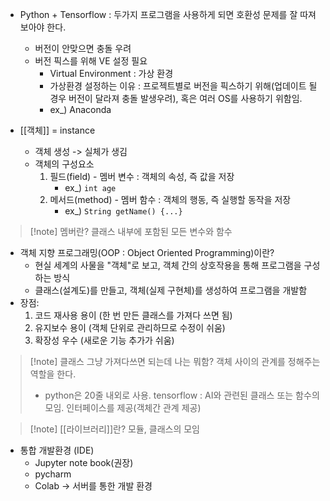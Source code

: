 - Python + Tensorflow : 두가지 프로그램을 사용하게 되면 호환성 문제를 잘 따져보아야 한다. 
	- 버전이 안맞으면 충돌 우려
	- 버전 픽스를 위해 VE 설정 필요
		- Virtual Environment : 가상 환경
		- 가상환경 설정하는 이유 : 프로젝트별로 버전을 픽스하기 위해(업데이트 될 경우 버전이 달라져  충돌 발생우려), 혹은 여러 OS를 사용하기 위함임.
		- ex_) Anaconda 

- [[객체]] = instance
	- 객체 생성 -> 실체가 생김
	- 객체의 구성요소
		1. 필드(field) - 멤버 변수 : 객체의 속성, 즉 값을 저장
			- ex_) `int age`
		2. 메서드(method) - 멤버 함수 : 객체의 행동, 즉 실행할 동작을 저장
			- ex_) `String getName() {...}`

>[!note] 멤버란?
>클래스 내부에 포함된 모든 변수와 함수

- 객체 지향 프로그래밍(OOP : Object Oriented Programming)이란?
	- 현실 세계의 사물을 "객체"로 보고, 객체 간의 상호작용을 통해 프로그램을 구성하는 방식
	- 클래스(설계도)를 만들고, 객체(실제 구현체)를 생성하여 프로그램을 개발함
- 장점:
    1. 코드 재사용 용이 (한 번 만든 클래스를 가져다 쓰면 됨)
    2. 유지보수 용이 (객체 단위로 관리하므로 수정이 쉬움)
    3. 확장성 우수 (새로운 기능 추가가 쉬움)

>[!note] 클래스 그냥 가져다쓰면 되는데 나는 뭐함? 
>객체 사이의 관계를 정해주는 역할을 한다.
>+ python은 20줄 내외로 사용. tensorflow : AI와 관련된 클래스 또는 함수의 모임. 인터페이스를 제공(객체간 관계 제공)

>[!note] [[라이브러리]]란?
> 모듈, 클래스의 모임

- 통합 개발환경 (IDE)
	- Jupyter note book(권장)
	- pycharm
	- Colab -> 서버를 통한 개발 환경
